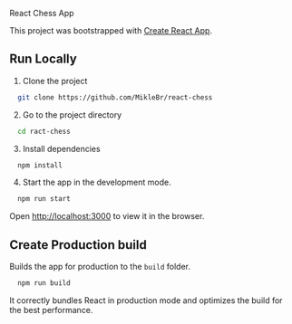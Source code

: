 React Chess App

This project was bootstrapped with [Create React App](https://github.com/facebook/create-react-app).

## Run Locally

1. Clone the project

```bash
  git clone https://github.com/MikleBr/react-chess
```

2. Go to the project directory

```bash
  cd ract-chess
```

3. Install dependencies

```bash
  npm install
```

4. Start the app in the development mode.

```bash
  npm run start
```

Open [http://localhost:3000](http://localhost:3000) to view it in the browser.

## Create Production build

Builds the app for production to the `build` folder.

```bash
  npm run build
```

It correctly bundles React in production mode and optimizes the build for the best performance.

